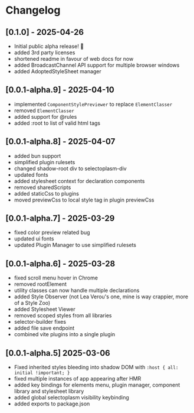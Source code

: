 # Changelog

## [0.1.0] - 2025-04-26

- Initial public alpha release! 🎉
- added 3rd party licenses
- shortened readme in favour of web docs for now
- added BroadcastChannel API support for multiple browser windows
- added AdoptedStyleSheet manager

## [0.0.1-alpha.9] - 2025-04-10

- implemented `ComponentStylePreviewer` to replace `ElementClasser`
- removed `ElementClasser`
- added support for @rules
- added :root to list of valid html tags

## [0.0.1-alpha.8] - 2025-04-07

- added bun support
- simplified plugin rulesets
- changed shadow-root div to selectoplasm-div
- updated fonts
- added stylesheet context for declaration components
- removed sharedScripts
- added staticCss to plugins
- moved previewCss to local style tag in plugin previewCss

## [0.0.1-alpha.7] - 2025-03-29

- fixed color preview related bug
- updated ui fonts
- updated Plugin Manager to use simplified rulesets

## [0.0.1-alpha.6] - 2025-03-28

- fixed scroll menu hover in Chrome
- removed rootElement
- utility classes can now handle multiple declarations
- added Style Observer (not Lea Verou's one, mine is way crappier, more of a Style Zoo)
- added Stylesheet Viewer
- removed scoped styles from all libraries
- selector-builder fixes
- added file save endpoint
- combined vite plugins into a single plugin

## [0.0.1-alpha.5] 2025-03-06

- Fixed inherited styles bleeding into shadow DOM with `:host { all: initial !important; }`
- fixed multiple instances of app appearing after HMR
- added key bindings for elements menu, plugin manager, component library and stylesheet library
- added global selectoplasm visibility keybinding
- added exports to package.json
